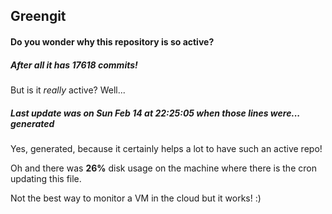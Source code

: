 ## Greengit

#### Do you wonder why this repository is so active?

##### After all it has 17618 commits!

But is it *really* active? Well...

##### Last update was on Sun Feb 14 at 22:25:05 when those lines were... generated

Yes, generated, because it certainly helps a lot to have such an active repo!

Oh and there was **26%** disk usage on the machine
where there is the cron updating this file.

Not the best way to monitor a VM in the cloud but it works! :)
